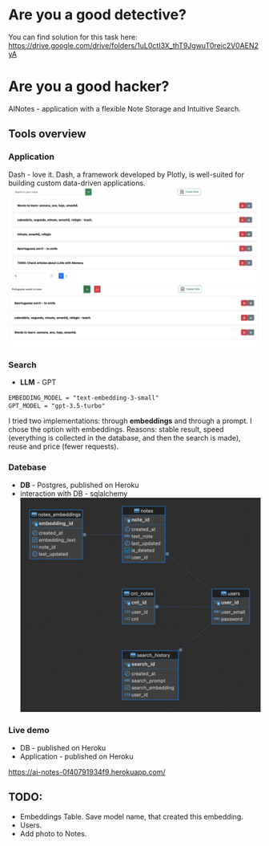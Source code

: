 # Are you a good detective?
You can find solution for this task here:
https://drive.google.com/drive/folders/1uL0ctI3X_thT9JgwuT0reic2V0AEN2yA

# Are you a good hacker? 
AINotes - application with a flexible Note Storage and Intuitive Search.

## Tools overview

### Application 
Dash - love it. Dash, a framework developed by Plotly, is well-suited for building custom data-driven applications.
![main_view](./utils/application_view.png)
![search_view](./utils/search.png)

### Search
- **LLM** - GPT

``` 
EMBEDDING_MODEL = "text-embedding-3-small"
GPT_MODEL = "gpt-3.5-turbo" 
```
I tried two implementations: through **embeddings** and through a prompt. I chose the option with embeddings. Reasons: stable result, speed (everything is collected in the database, and then the search is made), reuse and price (fewer requests).


### Datebase
- **DB** - Postgres, published on Heroku
- interaction with DB - sqlalchemy
![ER](./utils/DB_ER_diagrama.png)

### Live demo
- DB - published on Heroku
- Application - published on Heroku


https://ai-notes-0f40791934f9.herokuapp.com/

## TODO:
- Embeddings Table. Save model name, that created this embedding.
- Users.
- Add photo to Notes.
